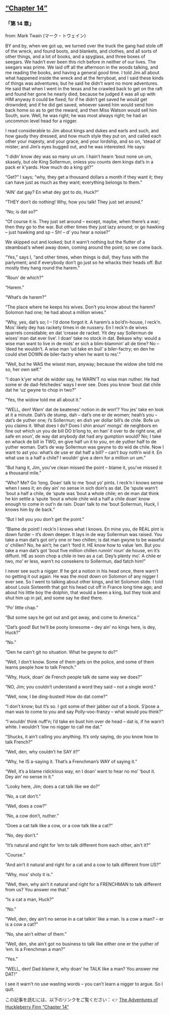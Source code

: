 ## [“Chapter 14”](https://www.beanreading.com/ja/article/780?source=github )   
 
 ###  「第 14 章」 

 from:  Mark Twain (マーク・トウェイン) 
 
 
 BY and by, when we got up, we turned over the truck the gang had stole off of the wreck, and found boots, and blankets, and clothes, and all sorts of other things, and a lot of books, and a spyglass, and three boxes of seegars. We hadn’t ever been this rich before in neither of our lives. The seegars was prime. We laid off all the afternoon in the woods talking, and me reading the books, and having a general good time. I told Jim all about what happened inside the wreck and at the ferryboat, and I said these kinds of things was adventures; but he said he didn’t want no more adventures. He said that when I went in the texas and he crawled back to get on the raft and found her gone he nearly died, because he judged it was all up with HIM anyway it could be fixed; for if he didn’t get saved he would get drownded; and if he did get saved, whoever saved him would send him back home so as to get the reward, and then Miss Watson would sell him South, sure. Well, he was right; he was most always right; he had an uncommon level head for a nigger.





I read considerable to Jim about kings and dukes and earls and such, and how gaudy they dressed, and how much style they put on, and called each other your majesty, and your grace, and your lordship, and so on, ‘stead of mister; and Jim’s eyes bugged out, and he was interested. He says:





“I didn’ know dey was so many un um. I hain’t hearn ‘bout none un um, skasely, but ole King Sollermun, onless you counts dem kings dat’s in a pack er k’yards. How much do a king git?”





“Get?” I says; “why, they get a thousand dollars a month if they want it; they can have just as much as they want; everything belongs to them.”





“AIN’ dat gay? En what dey got to do, Huck?”





“THEY don’t do nothing! Why, how you talk! They just set around.”





“No; is dat so?”





“Of course it is. They just set around – except, maybe, when there’s a war; then they go to the war. But other times they just lazy around; or go hawking – just hawking and sp – Sh! – d’ you hear a noise?”





We skipped out and looked; but it warn’t nothing but the flutter of a steamboat’s wheel away down, coming around the point; so we come back.





“Yes,” says I, “and other times, when things is dull, they fuss with the parlyment; and if everybody don’t go just so he whacks their heads off. But mostly they hang round the harem.”





“Roun’ de which?”





“Harem.”





“What’s de harem?”





“The place where he keeps his wives. Don’t you know about the harem? Solomon had one; he had about a million wives.”





“Why, yes, dat’s so; I – I’d done forgot it. A harem’s a bo’d’n-house, I reck’n. Mos’ likely dey has rackety times in de nussery. En I reck’n de wives quarrels considable; en dat ‘crease de racket. Yit dey say Sollermun de wises’ man dat ever live’. I doan’ take no stock in dat. Bekase why: would a wise man want to live in de mids’ er sich a blim-blammin’ all de time? No – ‘deed he wouldn’t. A wise man ‘ud take en buil’ a biler-factry; en den he could shet DOWN de biler-factry when he want to res’.”





“Well, but he WAS the wisest man, anyway; because the widow she told me so, her own self.”





“I doan k’yer what de widder say, he WARN’T no wise man nuther. He had some er de dad-fetchedes’ ways I ever see. Does you know ‘bout dat chile dat he ‘uz gwyne to chop in two?”





“Yes, the widow told me all about it.”





“WELL, den! Warn’ dat de beatenes’ notion in de worl’? You jes’ take en look at it a minute. Dah’s de stump, dah – dat’s one er de women; heah’s you – dat’s de yuther one; I’s Sollermun; en dish yer dollar bill’s de chile. Bofe un you claims it. What does I do? Does I shin aroun’ mongs’ de neighbors en fine out which un you de bill DO b’long to, en han’ it over to de right one, all safe en soun’, de way dat anybody dat had any gumption would? No; I take en whack de bill in TWO, en give half un it to you, en de yuther half to de yuther woman. Dat’s de way Sollermun was gwyne to do wid de chile. Now I want to ast you: what’s de use er dat half a bill? – can’t buy noth’n wid it. En what use is a half a chile? I wouldn’ give a dern for a million un um.”





“But hang it, Jim, you’ve clean missed the point – blame it, you’ve missed it a thousand mile.”





“Who? Me? Go ‘long. Doan’ talk to me ‘bout yo’ pints. I reck’n I knows sense when I sees it; en dey ain’ no sense in sich doin’s as dat. De ‘spute warn’t ‘bout a half a chile, de ‘spute was ‘bout a whole chile; en de man dat think he kin settle a ‘spute ‘bout a whole chile wid a half a chile doan’ know enough to come in out’n de rain. Doan’ talk to me ‘bout Sollermun, Huck, I knows him by de back.”





“But I tell you you don’t get the point.”





“Blame de point! I reck’n I knows what I knows. En mine you, de REAL pint is down furder – it’s down deeper. It lays in de way Sollermun was raised. You take a man dat’s got on’y one or two chillen; is dat man gwyne to be waseful o’ chillen? No, he ain’t; he can’t ‘ford it. HE know how to value ‘em. But you take a man dat’s got ‘bout five million chillen runnin’ roun’ de house, en it’s diffunt. HE as soon chop a chile in two as a cat. Dey’s plenty mo’. A chile er two, mo’ er less, warn’t no consekens to Sollermun, dad fatch him!”





I never see such a nigger. If he got a notion in his head once, there warn’t no getting it out again. He was the most down on Solomon of any nigger I ever see. So I went to talking about other kings, and let Solomon slide. I told about Louis Sixteenth that got his head cut off in France long time ago; and about his little boy the dolphin, that would a been a king, but they took and shut him up in jail, and some say he died there.





“Po’ little chap.”





“But some says he got out and got away, and come to America.”





“Dat’s good! But he’ll be pooty lonesome – dey ain’ no kings here, is dey, Huck?”





“No.”





“Den he cain’t git no situation. What he gwyne to do?”





“Well, I don’t know. Some of them gets on the police, and some of them learns people how to talk French.”





“Why, Huck, doan’ de French people talk de same way we does?”





“NO, Jim; you couldn’t understand a word they said – not a single word.”





“Well, now, I be ding-busted! How do dat come?”





“I don’t know; but it’s so. I got some of their jabber out of a book. S’pose a man was to come to you and say Polly-voo-franzy – what would you think?”





“I wouldn’ think nuff’n; I’d take en bust him over de head – dat is, if he warn’t white. I wouldn’t ‘low no nigger to call me dat.”





“Shucks, it ain’t calling you anything. It’s only saying, do you know how to talk French?”





“Well, den, why couldn’t he SAY it?”





“Why, he IS a-saying it. That’s a Frenchman’s WAY of saying it.”





“Well, it’s a blame ridicklous way, en I doan’ want to hear no mo’ ‘bout it. Dey ain’ no sense in it.”





“Looky here, Jim; does a cat talk like we do?”





“No, a cat don’t.”





“Well, does a cow?”





“No, a cow don’t, nuther.”





“Does a cat talk like a cow, or a cow talk like a cat?”





“No, dey don’t.”





“It’s natural and right for ‘em to talk different from each other, ain’t it?”





“Course.”





“And ain’t it natural and right for a cat and a cow to talk different from US?”





“Why, mos’ sholy it is.”





“Well, then, why ain’t it natural and right for a FRENCHMAN to talk different from us? You answer me that.”





“Is a cat a man, Huck?”





“No.”





“Well, den, dey ain’t no sense in a cat talkin’ like a man. Is a cow a man? – er is a cow a cat?”





“No, she ain’t either of them.”





“Well, den, she ain’t got no business to talk like either one er the yuther of ‘em. Is a Frenchman a man?”





“Yes.”





“WELL, den! Dad blame it, why doan’ he TALK like a man? You answer me DAT!”





I see it warn’t no use wasting words – you can’t learn a nigger to argue. So I quit.


この記事を読むには、以下のリンクをご覧ください：  👉    [The Adventures of Huckleberry Finn “Chapter 14”](https://www.beanreading.com/ja/article/780?source=github ) 

